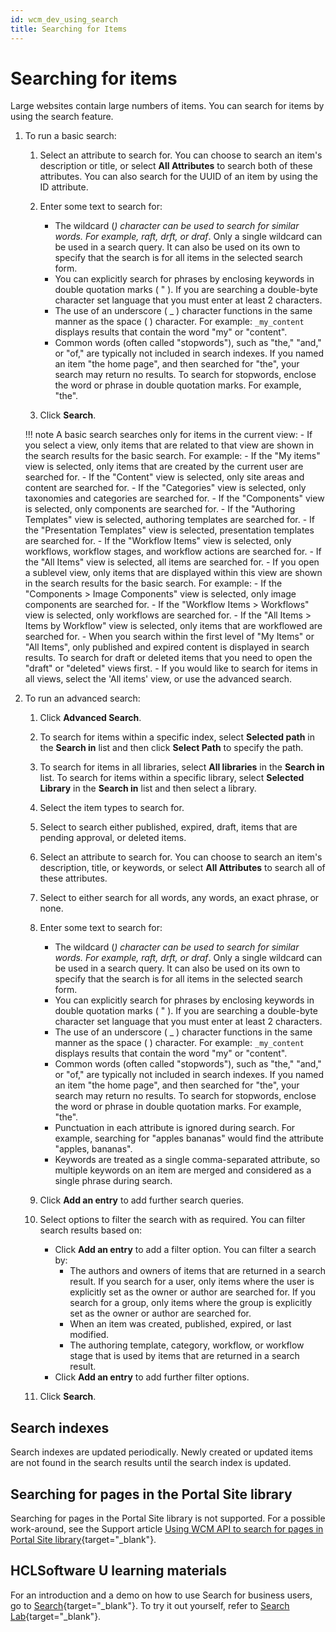 ```yaml
---
id: wcm_dev_using_search
title: Searching for Items
---
```


# Searching for items


Large websites contain large numbers of items. You can search for items by using the search feature.

1.  To run a basic search:

    1.  Select an attribute to search for. You can choose to search an item's description or title, or select **All Attributes** to search both of these attributes. You can also search for the UUID of an item by using the ID attribute.

    2.  Enter some text to search for:

        -   The wildcard (*) character can be used to search for similar words. For example, *raft, dr*ft, or draf*. Only a single wildcard can be used in a search query. It can also be used on its own to specify that the search is for all items in the selected search form.
        -   You can explicitly search for phrases by enclosing keywords in double quotation marks ( " ). If you are searching a double-byte character set language that you must enter at least 2 characters.
        -   The use of an underscore ( _ ) character functions in the same manner as the space ( ) character. For example: `_my_content` displays results that contain the word "my" or "content".
        -   Common words (often called "stopwords"), such as "the," "and," or "of," are typically not included in search indexes. If you named an item "the home page", and then searched for "the", your search may return no results. To search for stopwords, enclose the word or phrase in double quotation marks. For example, "the".
        
    3.  Click **Search**.

    !!! note
        A basic search searches only for items in the current view:
        -   If you select a view, only items that are related to that view are shown in the search results for the basic search. For example:
            -   If the "My items" view is selected, only items that are created by the current user are searched for.
            -   If the "Content" view is selected, only site areas and content are searched for.
            -   If the "Categories" view is selected, only taxonomies and categories are searched for.
            -   If the "Components" view is selected, only components are searched for.
            -   If the "Authoring Templates" view is selected, authoring templates are searched for.
            -   If the "Presentation Templates" view is selected, presentation templates are searched for.
            -   If the "Workflow Items" view is selected, only workflows, workflow stages, and workflow actions are searched for.
            -   If the "All Items" view is selected, all items are searched for.
        -   If you open a sublevel view, only items that are displayed within this view are shown in the search results for the basic search. For example:
            -   If the "Components > Image Components" view is selected, only image components are searched for.
            -   If the "Workflow Items > Workflows" view is selected, only workflows are searched for.
            -   If the "All Items > Items by Workflow" view is selected, only items that are workflowed are searched for.
        -   When you search within the first level of "My Items" or "All Items", only published and expired content is displayed in search results. To search for draft or deleted items that you need to open the "draft" or "deleted" views first.
        -   If you would like to search for items in all views, select the 'All items' view, or use the advanced search.

2.  To run an advanced search:

    1.  Click **Advanced Search**.

    2.  To search for items within a specific index, select **Selected path** in the **Search in** list and then click **Select Path** to specify the path.

    3.  To search for items in all libraries, select **All libraries** in the **Search in** list. To search for items within a specific library, select **Selected Library** in the **Search in** list and then select a library.

    4.  Select the item types to search for.

    5.  Select to search either published, expired, draft, items that are pending approval, or deleted items.

    6.  Select an attribute to search for. You can choose to search an item's description, title, or keywords, or select **All Attributes** to search all of these attributes.

    7.  Select to either search for all words, any words, an exact phrase, or none.

    8.  Enter some text to search for:

        -   The wildcard (*) character can be used to search for similar words. For example, *raft, dr*ft, or draf*. Only a single wildcard can be used in a search query. It can also be used on its own to specify that the search is for all items in the selected search form.
        -   You can explicitly search for phrases by enclosing keywords in double quotation marks ( " ). If you are searching a double-byte character set language that you must enter at least 2 characters.
        -   The use of an underscore ( _ ) character functions in the same manner as the space ( ) character. For example: `_my_content` displays results that contain the word "my" or "content".
        -   Common words (often called "stopwords"), such as "the," "and," or "of," are typically not included in search indexes. If you named an item "the home page", and then searched for "the", your search may return no results. To search for stopwords, enclose the word or phrase in double quotation marks. For example, "the".
        -   Punctuation in each attribute is ignored during search. For example, searching for "apples bananas" would find the attribute "apples, bananas".
        -   Keywords are treated as a single comma-separated attribute, so multiple keywords on an item are merged and considered as a single phrase during search.

    9.  Click **Add an entry** to add further search queries.

    10. Select options to filter the search with as required. You can filter search results based on:

        -   Click **Add an entry** to add a filter option. You can filter a search by:
            -   The authors and owners of items that are returned in a search result. If you search for a user, only items where the user is explicitly set as the owner or author are searched for. If you search for a group, only items where the group is explicitly set as the owner or author are searched for.
            -   When an item was created, published, expired, or last modified.
            -   The authoring template, category, workflow, or workflow stage that is used by items that are returned in a search result.
        -   Click **Add an entry** to add further filter options.

    11. Click **Search**.


## Search indexes

Search indexes are updated periodically. Newly created or updated items are not found in the search results until the search index is updated.

## Searching for pages in the Portal Site library

Searching for pages in the Portal Site library is not supported. For a possible work-around, see the Support article [Using WCM API to search for pages in Portal Site library](https://support.hcltechsw.com/csm?id=kb_article&sysparm_article=KB0087932){target="_blank"}.

## HCLSoftware U learning materials

For an introduction and a demo on how to use Search for business users, go to [Search](https://hclsoftwareu.hcltechsw.com/component/axs/?view=sso_config&id=3&forward=https%3A%2F%2Fhclsoftwareu.hcltechsw.com%2Fcourses%2Flesson%2F%3Fid%3D2804){target="_blank"}. To try it out yourself, refer to [Search Lab](https://hclsoftwareu.hcltechsw.com/images/Lc4sMQCcN5uxXmL13gSlsxClNTU3Mjc3NTc4MTc2/DS_Academy/DX/Business_User/HDX-BU-200_Search_Lab.pdf){target="_blank"}.